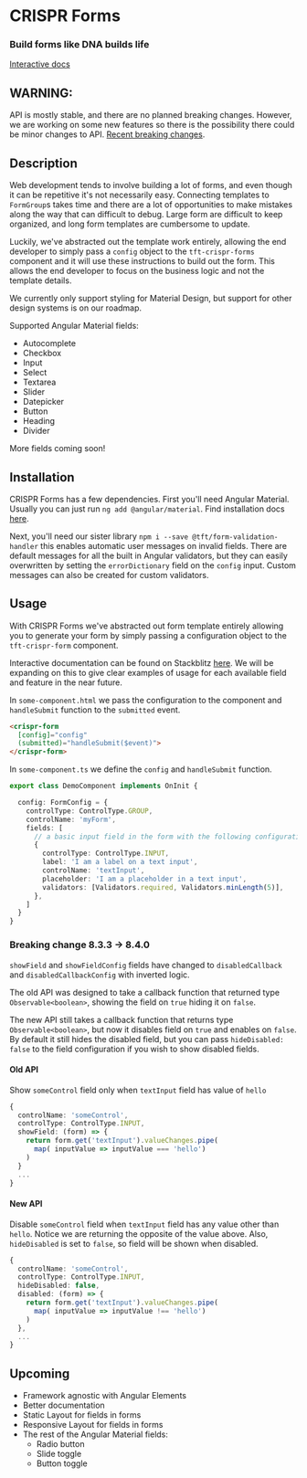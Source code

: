 # CRISPR Forms

### Build forms like DNA builds life

[Interactive docs](https://stackblitz.com/github/nayfin/tft-documentation)

## WARNING:

API is mostly stable, and there are no planned breaking changes. However, we are working on some new features so there is the possibility there could be minor changes to API. [Recent breaking changes](#breaking-changes).

## Description

Web development tends to involve building a lot of forms, and even though it can be repetitive it's not necessarily easy. Connecting templates to `FormGroup`s takes time and there are a lot of opportunities  to make mistakes along the way that can difficult to debug. Large form are difficult to keep organized, and long form templates are cumbersome to update.

Luckily, we've abstracted out the template work entirely, allowing the end developer to simply pass a `config` object to the `tft-crispr-forms` component and it will use these instructions to build out the form. This allows the end developer to focus on the business logic and not the template details.

We currently only support styling for Material Design, but support for other design systems is on our roadmap.

Supported Angular Material fields:
 - Autocomplete
 - Checkbox
 - Input
 - Select
 - Textarea
 - Slider
 - Datepicker
 - Button
 - Heading
 - Divider

More fields coming soon!

## Installation

CRISPR Forms has a few dependencies. First you'll need Angular Material. Usually you can just run `ng add @angular/material`. Find installation docs [here](https://material.angular.io/guide/getting-started).

Next, you'll need our sister library `npm i --save @tft/form-validation-handler` this enables automatic user messages on invalid fields. There are default messages for all the built in Angular validators, but they can easily overwritten by setting the `errorDictionary` field on the `config` input. Custom messages can also be created for custom validators.

## Usage

With CRISPR Forms we've abstracted out form template entirely allowing you to generate your form by simply passing a configuration object to the `tft-crispr-form` component.

Interactive documentation can be found on Stackblitz [here](https://stackblitz.com/github/nayfin/tft-documentation). We will be expanding on this to give clear examples of usage for each available field and feature in the near future.

In `some-component.html` we pass the configuration to the component and `handleSubmit` function to the `submitted` event.

```html
<crispr-form
  [config]="config"
  (submitted)="handleSubmit($event)">
</crispr-form>
```
In `some-component.ts` we define the `config` and `handleSubmit` function.

```ts
export class DemoComponent implements OnInit {

  config: FormConfig = {
    controlType: ControlType.GROUP,
    controlName: 'myForm',
    fields: [
      // a basic input field in the form with the following configuration
      {
        controlType: ControlType.INPUT,
        label: 'I am a label on a text input',
        controlName: 'textInput',
        placeholder: 'I am a placeholder in a text input',
        validators: [Validators.required, Validators.minLength(5)],
      },
    ]
  }
}
```

### <a name="breaking-changes"></a> Breaking change 8.3.3 -> 8.4.0

`showField` and `showFieldConfig` fields have changed to `disabledCallback` and   `disabledCallbackConfig` with inverted logic.

The old API was designed to take a callback function that returned type  `Observable<boolean>`, showing the field on `true` hiding it on `false`.

The new API still takes a callback function that returns type  `Observable<boolean>`, but now it disables field on `true` and enables on `false`. By default it still hides the disabled field, but you can pass `hideDisabled: false` to the field configuration if you wish to show disabled fields.

#### Old API
Show `someControl` field only when `textInput` field has value of `hello`
```typescript
{
  controlName: 'someControl',
  controlType: ControlType.INPUT,
  showField: (form) => {
    return form.get('textInput').valueChanges.pipe(
      map( inputValue => inputValue === 'hello')
    )
  }
  ...
}
```
#### New API
 Disable `someControl` field when `textInput` field has any value other than `hello`. Notice we are returning the opposite of the value above. Also, `hideDisabled` is set to `false`, so field will be shown when disabled.
```typescript
{
  controlName: 'someControl',
  controlType: ControlType.INPUT,
  hideDisabled: false,
  disabled: (form) => {
    return form.get('textInput').valueChanges.pipe(
      map( inputValue => inputValue !== 'hello')
    )
  },
  ...
}
```

## Upcoming

- Framework agnostic with Angular Elements
- Better documentation
- Static Layout for fields in forms
- Responsive Layout for fields in forms
- The rest of the Angular Material fields:
  - Radio button
  - Slide toggle
  - Button toggle

